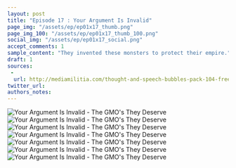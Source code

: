 ```yaml
---
layout: post
title: "Episode 17 : Your Argument Is Invalid"
page_img: "/assets/ep/ep01x17_thumb.png"
page_img_100: "/assets/ep/ep01x17_thumb_100.png"
social_img: "/assets/ep/ep01x17_social.png"
accept_comments: 1
sample_content: "They invented these monsters to protect their empire."
draft: 1
sources: 
 - 
  url: http://mediamilitia.com/thought-and-speech-bubbles-pack-104-free-vectors-and-images/
twitter_url: 
authors_notes: 
---
```



<div style="margin-left: auto; margin-right: auto; width: 600px;">
  <img src="/assets/ep/ep01x17_01.png" alt="Your Argument Is Invalid - The GMO's They Deserve" />
  <img src="/assets/ep/ep01x17_02.png" alt="Your Argument Is Invalid - The GMO's They Deserve" />
  <img src="/assets/ep/ep01x17_03.png" alt="Your Argument Is Invalid - The GMO's They Deserve" />
  <img src="/assets/ep/ep01x17_04.png" alt="Your Argument Is Invalid - The GMO's They Deserve" />
  <img src="/assets/ep/ep01x17_05.png" alt="Your Argument Is Invalid - The GMO's They Deserve" />
  <img src="/assets/ep/ep01x17_06.png" alt="Your Argument Is Invalid - The GMO's They Deserve" />
  <img src="/assets/ep/ep01x17_07.png" alt="Your Argument Is Invalid - The GMO's They Deserve" />
</div>

<div style="display: none">
  Script:

</div>

